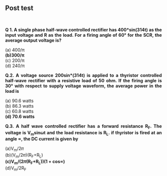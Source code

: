 ## Post test

<br>
<p align ="justify"><b>Q 1. A single phase half-wave controlled rectifier has 400*sin(314t) as the input voltage and R as the load. For a firing angle of 60° for the SCR, the average output voltage is?</p></b>
(a)	400/π<br>
<b>(b)300/π<br></b>
(c)	200/π<br>
(d)	240/π<br>

<b><p align ="justify">Q.2. A voltage source 200sin*(314t) is applied to a thyristor controlled half-wave rectifier with a resistive load of 50 ohm. If the firing angle is 30° with respect to supply voltage waveform, the average power in the load is</p></b>
(a)	90.6 watts<br>
(b)	86.3 watts<br>
(c)	60.8 watts<br>
<b>(d)	70.6 watts<br></b>


<b><p align ="justify">Q.3. A half wave controlled rectifier has a forward resistance R<sub>F</sub>. The voltage is V<sub>m</sub>sinωt and the load resistance is R<sub>L</sub>. if thyristor is fired at an angle &prop;, the DC current is given by</p></b>
(a)V<sub>m</sub>/2&#120587;<br>
(b)(V<sub>m</sub>/2&#120587;)(R<sub>F</sub>+R<sub>L</sub>)<br>
<b>(c)V<sub>m</sub>/(2&#120587;(R<sub>F</sub>+R<sub>L</sub>))(1 + cos&prop;)</b>         
(d)V<sub>m</sub>/2R<sub>F</sub><br>


